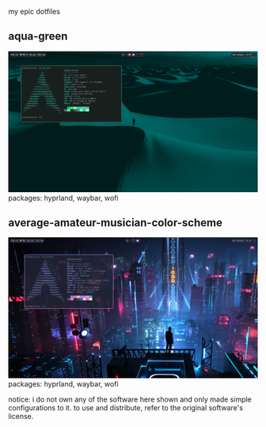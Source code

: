 my epic dotfiles
## aqua-green
![homescreen](https://raw.githubusercontent.com/tobiKaboom/dotfiles/refs/heads/main/screenies/homesccreen2.png)
packages: hyprland, waybar, wofi

## average-amateur-musician-color-scheme
![homescreen](https://raw.githubusercontent.com/tobiKaboom/dotfiles/refs/heads/main/screenies/homescreen.png)
packages: hyprland, waybar, wofi

notice:
i do not own any of the software here shown and only made simple configurations to it. to use and distribute, refer to the original software's license.
